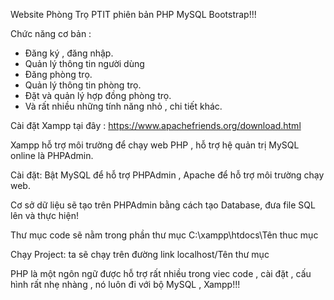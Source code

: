 Website Phòng Trọ PTIT phiên bản PHP MySQL Bootstrap!!!

Chức năng cơ bản : 

- Đăng ký , đăng nhập.
- Quản lý thông tin người dùng
- Đăng phòng trọ.
- Quản lý thông tin phòng trọ.
- Đặt và quản lý hợp đồng phòng trọ.
- Và rất nhiều những tính năng nhỏ , chi tiết khác.

Cài đặt Xampp tại đây : https://www.apachefriends.org/download.html

Xampp hỗ trợ môi trường để chạy web PHP , hỗ trợ hệ quản trị MySQL online là PHPAdmin.

Cài đặt:  Bật MySQL để hỗ trợ PHPAdmin , Apache để hỗ trợ môi trường chạy web.

Cơ sở dữ liệu sẽ tạo trên PHPAdmin bằng cách tạo Database, đưa file SQL lên và thực hiện!

Thư mục code sẽ nằm trong phần thư mục C:\xampp\htdocs\Tên thuc mục 

Chạy Project: ta sẽ chạy trên đường link localhost/Tên thư mục   

PHP là một ngôn ngữ được hỗ trợ rất nhiều trong viec code , cài đặt , cấu hình rất nhẹ nhàng , nó luôn đi với bộ MySQL , Xampp!!!

